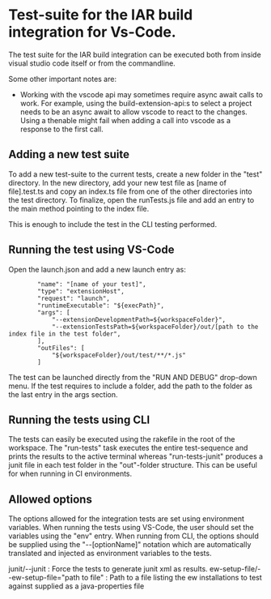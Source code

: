 # Test-suite for the IAR build integration for Vs-Code.
The test suite for the IAR build integration can be executed both from inside visual studio code itself or from the commandline. 

Some other important notes are:
* Working with the vscode api may sometimes require async await calls to work. For example, using the build-extension-api:s to select a project needs to be an async await to allow vscode to react to the changes. Using a thenable might fail when adding a call into vscode as a response to the first call.

## Adding a new test suite
To add a new test-suite to the current tests, create a new folder in the "test" directory. In the new directory, add your new test file as [name of file].test.ts and copy an index.ts file from one of the other directories into the test directory. To finalize, open the runTests.js file and add an entry to the main method pointing to the index file.

This is enough to include the test in the CLI testing performed.

## Running the test using VS-Code
Open the launch.json and add a new launch entry as:

            "name": "[name of your test]",
            "type": "extensionHost",
            "request": "launch",
            "runtimeExecutable": "${execPath}",
            "args": [
                "--extensionDevelopmentPath=${workspaceFolder}",
                "--extensionTestsPath=${workspaceFolder}/out/[path to the index file in the test folder",
            ],
            "outFiles": [
                "${workspaceFolder}/out/test/**/*.js"
            ]

The test can be launched directly from the "RUN AND DEBUG" drop-down menu. If the test requires to include a folder, add the path to the folder as the last entry in the args section.

## Running the tests using CLI
The tests can easily be executed using the rakefile in the root of the workspace. The "run-tests" task executes the entire test-sequence and prints the results to the active terminal whereas "run-tests-junit" produces a junit file in each test folder in the "out"-folder structure. This can be useful for when running in CI environments.

## Allowed options
The options allowed for the integration tests are set using environment variables. When running the tests using VS-Code, the user should set the variables using the "env" entry. When running from CLI, the options should be supplied using the "--[optionName]" notation which are automatically translated and injected as environment variables to the tests.

junit/--junit                                : Force the tests to generate junit xml as results.
ew-setup-file/--ew-setup-file="path to file" : Path to a file listing the ew installations to test against supplied as 
                                               a java-properties file